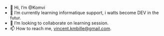- 👋 Hi, I’m @Komvi
- 🌱 I’m currently learning informatique support, i watts become DEV in the futur. 
- 💞️ I’m looking to collaborate on learning session. 
- 📫 How to reach me, vincent.kmbille@gmail.com. 

<!---
Komvi/Komvi is a ✨ special ✨ repository because its `README.md` (this file) appears on your GitHub profile.
You can click the Preview link to take a look at your changes.
--->
